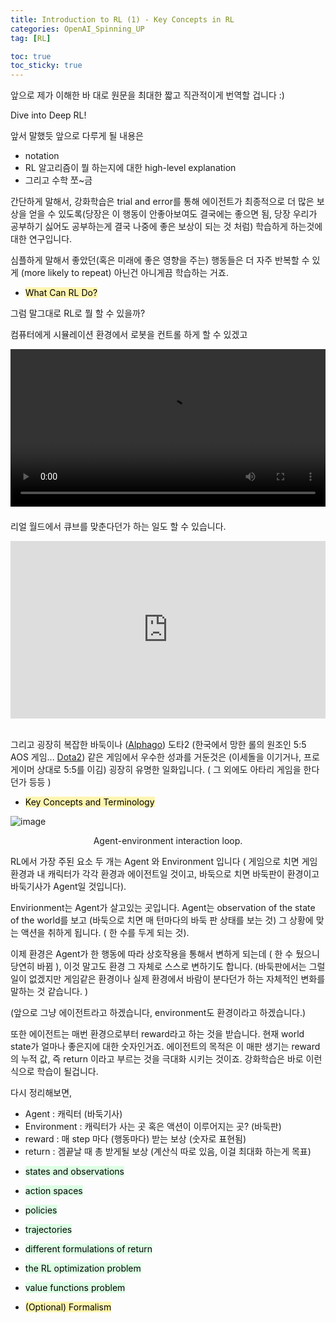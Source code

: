 ```yaml
---
title: Introduction to RL (1) - Key Concepts in RL
categories: OpenAI_Spinning_UP
tag: [RL]

toc: true
toc_sticky: true
---
```


앞으로 제가 이해한 바 대로 원문을 최대한 짧고 직관적이게 번역할 겁니다 :)

Dive into Deep RL!

앞서 말했듯 앞으로 다루게 될 내용은 

* notation
* RL 알고리즘이 뭘 하는지에 대한 high-level explanation 
* 그리고 수학 쪼~금

간단하게 말해서, 강화학습은 trial and error를 통해 에이전트가 최종적으로 더 많은 보상을 얻을 수 있도록(당장은 이 행동이 안좋아보여도 결국에는 좋으면 됨, 당장 우리가 공부하기 싫어도 공부하는게 결국 나중에 좋은 보상이 되는 것 처럼) 학습하게 하는것에 대한 연구입니다. <br>

심플하게 말해서 좋았던(혹은 미래에 좋은 영향을 주는) 행동들은 더 자주 반복할 수 있게 (more likely to repeat) 아닌건 아니게끔 학습하는 거죠.  <br>

- <mark style='background-color: #fff5b1'> What Can RL Do? </mark>

그럼 말그대로 RL로 뭘 할 수 있을까?


컴퓨터에게 시뮬레이션 환경에서 로봇을 컨트롤 하게 할 수 있겠고

<video autoplay="" src="https://d4mucfpksywv.cloudfront.net/openai-baselines-ppo/knocked-over-stand-up.mp4" loop="" controls="" style="display: block; margin-left: auto; margin-right: auto; margin-bottom:1.5em; width: 100%; max-width: 720px; max-height: 80vh;">
</video>

리얼 월드에서 큐브를 맞춘다던가 하는 일도 할 수 있습니다.

<div style="position: relative; padding-bottom: 56.25%; height: 0; overflow: hidden; max-width: 100%; height: auto;">
    <iframe src="https://www.youtube.com/embed/jwSbzNHGflM?ecver=1" frameborder="0" allowfullscreen style="position: absolute; top: 0; left: 0; width: 100%; height: 100%;"></iframe>
</div>
<br />

그리고 굉장히 복잡한 바둑이나 ([Alphago](https://deepmind.com/research/alphago/)) 도타2 (한국에서 망한 롤의 원조인 5:5 AOS 게임... [Dota2](https://blog.openai.com/openai-five/)) 같은 게임에서 우수한 성과를 거둔것은 (이세돌을 이기거나, 프로게이머 상대로 5:5를 이김) 굉장히 유명한 일화입니다. ( 그 외에도 아타리 게임을 한다던가 등등 )
   

- <mark style='background-color: #fff5b1'> Key Concepts and Terminology </mark>

![image](https://user-images.githubusercontent.com/48202736/105507233-4ac0b280-5d0e-11eb-82c3-a7716cb479a4.png)

<center> Agent-environment interaction loop. </center>


RL에서 가장 주된 요소 두 개는 Agent 와 Environment 입니다 ( 게임으로 치면 게임환경과 내 캐릭터가 각각 환경과 에이전트일 것이고, 바둑으로 치면 바둑판이 환경이고 바둑기사가 Agent일 것입니다). <br>

Envirionment는 Agent가 살고있는 곳입니다. Agent는 observation of the state of the world를 보고 (바둑으로 치면 매 턴마다의 바둑 판 상태를 보는 것) 그 상황에 맞는 액션을 취하게 됩니다. ( 한 수를 두게 되는 것). <br>

이제 환경은 Agent가 한 행동에 따라 상호작용을 통해서 변하게 되는데 ( 한 수 뒀으니 당연히 바뀜 ), 이것 말고도 환경 그 자체로 스스로 변하기도 합니다. (바둑판에서는 그럴 일이 없겠지만 게임같은 환경이나 실제 환경에서 바람이 분다던가 하는 자체적인 변화를 말하는 것 같습니다. ) <br>

(앞으로 그냥 에이전트라고 하겠습니다, environment도 환경이라고 하겠습니다.) <br>

또한 에이전트는 매번 환경으로부터 reward라고 하는 것을 받습니다. 현재 world state가 얼마나 좋은지에 대한 숫자인거죠. 에이전트의 목적은 이 매판 생기는 reward의 누적 값, 즉 return 이라고 부르는 것을 극대화 시키는 것이죠. 강화학습은 바로 이런 식으로 학습이 될겁니다. <br>

다시 정리해보면,

* Agent : 캐릭터 (바둑기사)
* Environment : 캐릭터가 사는 곳 혹은 액션이 이루어지는 곳? (바둑판)
* reward : 매 step 마다 (행동마다) 받는 보상 (숫자로 표현됨)
* return : 겜끝날 때 총 받게될 보상 (계산식 따로 있음, 이걸 최대화 하는게 목표)


 - <mark style='background-color: #dcffe4'> states and observations </mark>
 
 - <mark style='background-color: #dcffe4'> action spaces </mark>
 
 - <mark style='background-color: #dcffe4'> policies </mark>

 - <mark style='background-color: #dcffe4'> trajectories </mark>
 
 - <mark style='background-color: #dcffe4'> different formulations of return </mark>
 
 - <mark style='background-color: #dcffe4'> the RL optimization problem </mark>
 
 - <mark style='background-color: #dcffe4'> value functions problem </mark>

- <mark style='background-color: #fff5b1'> (Optional) Formalism </mark>

